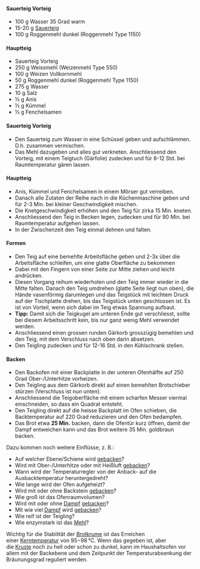 #### Sauerteig Vorteig
- 100 g Wasser 35 Grad warm
- 15-20 g [Sauerteig](https://www.marcelpaa.com/rezepte/sauerteig-grundsauer-anstellgut/)
- 100 g Roggenmehl dunkel (Roggenmehl Type 1150)

#### Hauptteig
- Sauerteig Vorteig
- 250 g Weissmehl (Weizenmehl Type 550)
- 100 g Weizen Vollkornmehl
- 50 g Roggenmehl dunkel (Roggenmehl Type 1150)
- 275 g Wasser
- 10 g Salz
- ½ g Anis
- ½ g Kümmel
- ½ g Fenchelsamen

#### Sauerteig Vorteig
- Den Sauerteig zum Wasser in eine Schüssel geben und aufschlämmen. D.h. zusammen vermischen.
- Das Mehl dazugeben und alles gut verkneten. Anschliessend den Vorteig, mit einem Teigtuch (Gärfolie) zudecken und für 8-12 Std. bei Raumtemperatur gären lassen.

#### Hauptteig
- Anis, Kümmel und Fenchelsamen in einem Mörser gut verreiben.
- Danach alle Zutaten der Reihe nach in die Küchenmaschine geben und für 2-3 Min. bei kleiner Geschwindigkeit mischen.
- Die Knetgeschwindigkeit erhöhen und den Teig für zirka 15 Min. kneten.
- Anschliessend den Teig in Becken legen, zudecken und für 90 Min. bei Raumtemperatur aufgehen lassen.
- In der Zwischenzeit den Teig einmal dehnen und falten.

#### Formen
- Den Teig auf eine bemehlte Arbeitsfläche geben und 2-3x über die Arbeitsfläche schleifen, um eine glatte Oberfläche zu bekommen
- Dabei mit den Fingern von einer Seite zur Mitte ziehen und leicht andrücken.
- Diesen Vorgang reihum wiederholen und den Teig immer wieder in die Mitte falten. Danach den Teig umdrehen (glatte Seite liegt nun oben), die Hände vasenförmig darumlegen und das Teigstück mit leichtem Druck auf der Tischplatte drehen, bis das Teigstück unten geschlossen ist. Es ist von Vorteil, wenn sich dabei im Teig etwas Spannung aufbaut.
- **Tipp:** Damit sich die Teigkugel am unteren Ende gut verschliesst, sollte bei diesem Arbeitsschritt kein, bis nur ganz wenig Mehl verwendet werden.
- Anschliessend einen grossen runden Gärkorb grosszügig bemehlen und den Teig, mit dem Verschluss nach oben darin absetzen.
- Den Teigling zudecken und für 12-16 Std. in den Kühlschrank stellen.

#### Backen
- Den Backofen mit einer Backplatte in der unteren Ofenhälfte auf 250 Grad Ober-/Unterhitze vorheizen.
- Den Teigling aus dem Gärkorb direkt auf einen bemehlten Brotschieber stürzen (Verschluss ist nun unten).
- Anschliessend die Teigoberfläche mit einem scharfen Messer viermal einschneiden, so dass ein Quadrat entsteht.
- Den Teigling direkt auf die heisse Backplatt im Ofen schieben, die Backtemperatur auf 220 Grad reduzieren und den Ofen bedampfen.
- Das Brot etwa **25 Min.** backen, dann die Ofentür kurz öffnen, damit der Dampf entweichen kann und das Brot weitere 35 Min. goldbraun backen.


Dazu kommen noch weitere Einflüsse, z. B.:

- Auf welcher Ebene/Schiene wird [gebacken](https://www.ploetzblog.de/baeckerlatein/backen/id=611a6824c30e586ffcd806f3)?
- Wird mit Ober-/Unterhitze oder mit Heißluft [gebacken](https://www.ploetzblog.de/baeckerlatein/backen/id=611a6824c30e586ffcd806f3)?
- Wann wird der Temperaturregler von der Anback- auf die Ausbacktemperatur heruntergedreht?
- Wie lange wird der Ofen aufgeheizt?
- Wird mit oder ohne Backstein [gebacken](https://www.ploetzblog.de/baeckerlatein/backen/id=611a6824c30e586ffcd806f3)?
- Wie groß ist das Ofenraumvolumen?
- Wird mit oder ohne [Dampf](https://www.ploetzblog.de/baeckerlatein/schwaden/id=611a6fc9c30e586ffcd80745) [gebacken](https://www.ploetzblog.de/baeckerlatein/backen/id=611a6824c30e586ffcd806f3)?
- Mit wie viel [Dampf](https://www.ploetzblog.de/baeckerlatein/schwaden/id=611a6fc9c30e586ffcd80745) wird [gebacken](https://www.ploetzblog.de/baeckerlatein/backen/id=611a6824c30e586ffcd806f3)?
- Wie reif ist der Teigling?
- Wie enzymstark ist das [Mehl](https://www.ploetzblog.de/baeckerlatein/mehl/id=612622c1c30e586ffcd80beb)?

Wichtig für die Stabilität der [Brotkrume](https://www.ploetzblog.de/baeckerlatein/krume/id=611a7689c30e586ffcd80781) ist das Erreichen einer [Kerntemperatur](https://www.ploetzblog.de/baeckerlatein/kerntemperatur/id=612632e0c30e586ffcd80c67) von 95 – 98 °C. Wenn das gegeben ist, aber die [Kruste](https://www.ploetzblog.de/baeckerlatein/kruste/id=611a76d5c30e586ffcd80785) noch zu hell oder schon zu dunkel, kann im Haushaltsofen vor allem mit der Backebene und dem Zeitpunkt der Temperaturabsenkung der Bräunungsgrad reguliert werden.